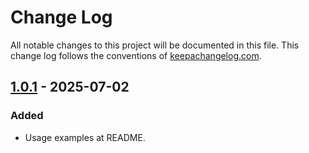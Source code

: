 # Change Log
All notable changes to this project will be documented in this file. This change log follows the conventions of [keepachangelog.com](http://keepachangelog.com/).

## [1.0.1] - 2025-07-02
### Added
- Usage examples at README.

[1.0.1]: https://github.com/AlexisC183/postgure/compare/1.0.0...HEAD

